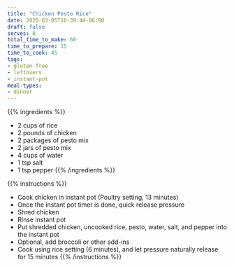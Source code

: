 ```yaml
---
title: "Chicken Pesto Rice"
date: 2020-03-05T10:39:44-06:00
draft: false
serves: 8
total_time_to_make: 60
time_to_prepare: 15
time_to_cook: 45
tags:
- gluten-free
- leftovers
- instant-pot
meal-types:
- dinner
---
```


{{% ingredients %}}
- 2 cups of rice
- 2 pounds of chicken
- 2 packages of pesto mix
- 2 jars of pesto mix
- 4 cups of water
- 1 tsp salt
- 1 tsp pepper
{{% /ingredients %}}

{{% instructions %}}
- Cook chicken in instant pot (Poultry setting, 13 minutes)
- Once the instant pot timer is done, quick release pressure
- Shred chicken
- Rinse instant pot
- Put shredded chicken, uncooked rice, pesto, water, salt, and pepper into the instant pot
- Optional, add broccoli or other add-ins
- Cook using rice setting (6 minutes), and let pressure naturally release for 15 minutes
{{% /instructions %}}

